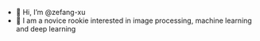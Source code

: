 - 👋 Hi, I’m @zefang-xu
- 👀 I am a novice rookie interested in image processing, machine learning and deep learning
<!---
zefang-xu/zefang-xu is a ✨ special ✨ repository because its `README.md` (this file) appears on your GitHub profile.
You can click the Preview link to take a look at your changes.
--->
